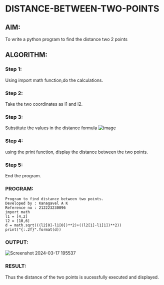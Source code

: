 # DISTANCE-BETWEEN-TWO-POINTS

## AIM:
To write a python program to find the distance two 2 points
## ALGORITHM:
### Step 1: 
Using import math function,do the calculations.
### Step 2: 
Take the two coordinates as l1 and l2.
### Step 3: 
Substitute the values in the distance formula
![image](https://github.com/KanagavelAK/DISTANCE-BETWEEN-TWO-POINTS/assets/151514454/4da46382-6ca0-47e0-be18-001b10c0d5fc)

### Step 4: 
using the print function, display the distance between the two points.
### Step 5: 
End the program.
### PROGRAM:
```
Program to find distance between two points.
Developed by : Kanagavel A K
Reference no : 212223230096
import math 
l1 = [4,2]
l2 = [10,6]
d = math.sqrt(((l2[0]-l1[0])**2)+((l2[1]-l1[1])**2))
print("{:.2f}".format(d))
```


### OUTPUT:
![Screenshot 2024-03-17 195537](https://github.com/KanagavelAK/DISTANCE-BETWEEN-TWO-POINTS/assets/151514454/1a7c51f9-762b-489c-b89e-b45bb3f45e02)


### RESULT:
Thus the distance of the two points is sucessfully executed and displayed.

